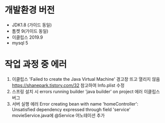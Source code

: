 # 개발환경 버전
- JDK1.8 (가이드 동일)
- 톰켓 9(가이드 동일)
- 이클립스 2019.9
- mysql 5

# 작업 과정 중 에러
1. 이클립스 'Failed to create the Java Virtual Machine' 경고창 뜨고 열리지 않음
<https://shanepark.tistory.com/32> 참고하여 Info.plist 수정
2. 스프링 설치 시 errors running builder 'java builder' on project 에러
이클립스 버그
3. 서버 실행 에러 Error creating bean with name 'homeController': Unsatisfied dependency expressed through field 'service'
movieService.java에 @Service 어노테이션 추가


